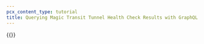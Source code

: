 ```yaml
---
pcx_content_type: tutorial
title: Querying Magic Transit Tunnel Health Check Results with GraphQL
---
```


{{<render file="_query-magic-transit-health-checks.md">}}